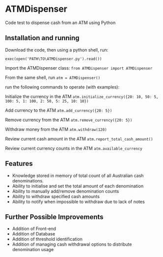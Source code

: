 # ATMDispenser
Code test to dispense cash from an ATM using Python

## Installation and running

Download the code, then using a python shell, run:

`exec(open('PATH\TO\ATMDispenser.py').read())`

Import the ATMDispenser class:
`from ATMDispenser import ATMDispenser`

From the same shell, run
`atm = ATMDispenser()`

run the following commands to operate (with examples):

Initialize the currency in the ATM
`atm.initialize_currency({20: 10, 50: 5, 100: 5, 1: 100, 2: 50, 5: 25, 10: 10})`

Add currency to the ATM
`atm.add_currency({20: 5})`

Remove currency from the ATM
`atm.remove_currency({20: 5})`

Withdraw money from the ATM
`atm.withdraw(120)`

Review current cash amount in the ATM
`atm.report_total_cash_amount()`

Review current currency counts in the ATM
`atm.available_currency`

## Features

- Knowledge stored in memory of total count of all Australian cash denominations.
- Ability to initialise and set the total amount of each denomination
- Ability to manually add/remove denomination counts
- Ability to withdraw specified cash amounts
- Ability to notify when impossible to withdraw due to lack of notes

## Further Possible Improvements

- Addition of Front-end
- Addition of Database
- Addition of threshold identification
- Addition of managing cash withdrawal options to distribute denomination usage